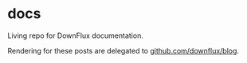 # docs
Living repo for DownFlux documentation.

Rendering for these posts are delegated to [github.com/downflux/blog](https://github.com/downflux/blog).
